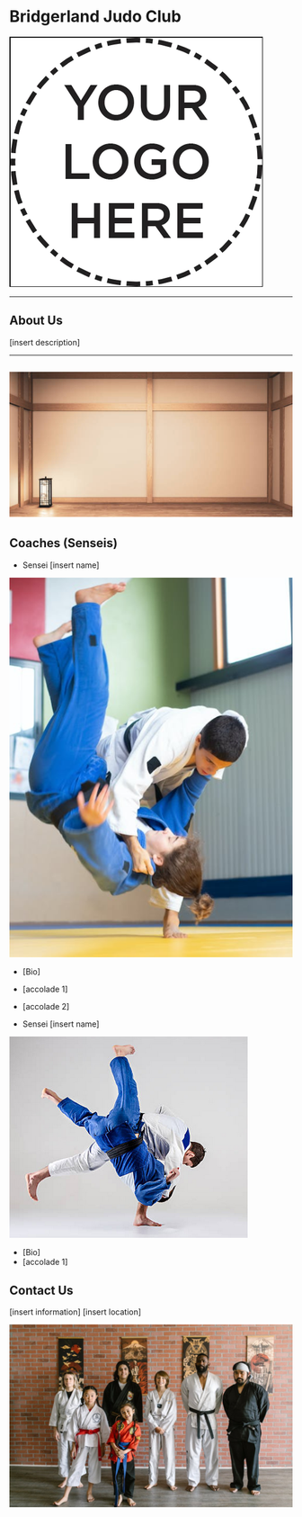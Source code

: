 # Bridgerland Judo Club
![logo](./Assets/logo.png)

---
## About Us
[insert description]

---

![dojo](./Assets/dojo.png)
--- 
## Coaches (Senseis)

* Sensei [insert name]

![sensei1](./Assets/sensei1.png)

  * [Bio]
  * [accolade 1]
  * [accolade 2]
  
* Sensei [insert name]

![sensei2](./Assets/sensei2.png)

  * [Bio]
  * [accolade 1]

## Contact Us
[insert information]
[insert location]

![team pic](./Assets/team.png)
